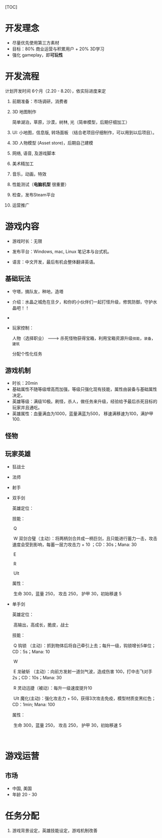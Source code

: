 [TOC]











# 开发理念

+ 尽量优先使用第三方素材
+ 目标：80% 商业运营与积累用户 + 20% 3D学习
+ 强化 gameplay，即**可玩性**



# 开发流程

计划开发时间 6个月（2.20 - 8.20），依实际进度来定

1. 前期准备：市场调研，消费者                   																									

2. 3D 地图制作                                                                                           

   简单湖泊，草原，沙漠，树林, 光（简单模型，后期仔细加工）

3. UI: 小地图，信息版,  转场面板 （结合老项目仔细制作，可以用到以后项目）。

4. 3D 人物模型 (Asset store)，后期自己建模

5. 网络, 语音, 及游戏脚本

6. 美术精加工

7. 音乐，动画，特效

8. 性能测试（**电脑机型**  很重要）

9. 检查，发布Steam平台

10. 运营推广



# 游戏内容

+ 游戏时长：无限

+ 发布平台：Windows, mac,  Linux 笔记本与台式机。

+ 语言：中文开发，最后有机会整体翻译英语。

## 基础玩法

+ 守塔，搞队友，种地，造塔

+ 介绍：水晶之城危在旦夕，和你的小伙伴们一起打怪升级，修筑防御，守护水晶吧！！

+ 

+ 玩家控制：

  人物（选择职业）  ---> 杀死怪物获得宝箱，利用宝箱资源升级`技能`，`装备`，`建筑`

  分配个性化任务

  

## 游戏机制

+ 时长：20min
+ 基础属性不随等级增高而加强，等级只强化现有技能，属性由装备与基础属性决定。
+ 英雄等级：满级10极。刷怪，杀人，做任务来升级，经验给予最后杀死目标的玩家并且通吃。
+ 英雄属性：血量满血为1000，蓝量满蓝为500， 移速满移速为100，满护甲100.



## 怪物

   

## 玩家英雄

+ 狂战士

+ 法师

+ 射手

+ 双手剑

    英雄定位：

    技能：

    ​	Q 

    ​	W 双剑合璧（主动）：将两柄剑合并成一柄巨剑，且只能进行蓄力一击，攻击速度会受到影响，每蓄一层力攻击力 + 10 ；CD：30s；Mana: 30

    ​	E 

    ​	R 

    ​	Ult 

    属性：

    ​	生命 300，蓝量 250， 攻击 250， 护甲 30，初始移速 5

+ 单手剑

    英雄定位：

    ​	高输出，高成长，脆皮，战士
    
    技能：
    
    ​	Q 钩锁 （主动）：抓到物体后将自己牵引上去；每升一级，钩锁增长5单位；CD：5s；Mana: 10
    
    ​	W 
    
    ​	E 龙破斩 （主动）：向前方发射一道剑气波，造成伤害 100，打中击飞对手2s；CD：10s；Mana: 30
    
    ​	R 灵动迅捷（被动）：每升一级速度提升10
    
    ​	Ult 魔化(主动)：强化攻击力 + 50，获得3次攻击免疫，模型材质变黑红色；CD：1min; Mana: 100
    
    属性：
    
    ​	生命 300，蓝量 250， 攻击 250， 护甲 30，初始移速 5

  

  ​            

# 游戏运营

## 市场

+ 中国, 美国
+ 年龄 20 - 30

# 任务分配

1. 游戏背景设定，英雄技能设定，游戏机制改善